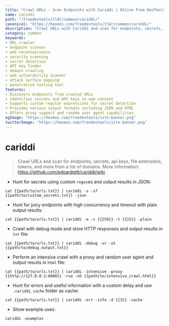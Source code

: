 ```yaml
---
title: "Crawl URLs - Scan Endpoints with Cariddi | Online Free DevTools by Hexmos"
name: cariddi
path: "/freedevtools/tldr/common/cariddi/"
canonical: "https://hexmos.com/freedevtools/tldr/common/cariddi/"
description: "Crawl URLs with Cariddi and scan for endpoints, secrets, and API keys from a list of domains. Improve web security with thorough reconnaissance. Free online tool, no registration required."
category: common
keywords:
- URL crawler
- endpoint scanner
- web reconnaissance
- security scanning
- secret detection
- API key finder
- domain crawling
- web vulnerability scanner
- attack surface mapping
- penetration testing tool
features:
- Discovers endpoints from crawled URLs
- Identifies secrets and API keys in web content
- Supports custom regular expressions for secret detection
- Provides various output formats including JSON and HTML
- Offers proxy support and random user agent capabilities
ogImage: "https://hexmos.com/freedevtools/site-banner.png"
twitterImage: "https://hexmos.com/freedevtools/site-banner.png"
---
```


# cariddi

> Crawl URLs and scan for endpoints, secrets, api keys, file extensions, tokens, and more from a list of domains.
> More information: <https://github.com/edoardottt/cariddi/wiki>.

- Hunt for secrets using custom `regex`es and output results in JSON:

`cat {{path/to/urls.txt}} | cariddi -s -sf {{path/to/custom_secrets.txt}} -json`

- Hunt for juicy endpoints with high concurrency and timeout with plain output results:

`cat {{path/to/urls.txt}} | cariddi -e -c {{250}} -t {{15}} -plain`

- Crawl with debug mode and store HTTP responses and output results in `txt` file:

`cat {{path/to/urls.txt}} | cariddi -debug -sr -ot {{path/to/debug_output.txt}}`

- Perform an intensive crawl with a proxy and random user agent and output results in `html` file:

`cat {{path/to/urls.txt}} | cariddi -intensive -proxy {{http://127.0.0.1:8080}} -rua -oh {{path/to/intensive_crawl.html}}`

- Hunt for errors and useful information with a custom delay and use `.cariddi_cache` folder as cache:

`cat {{path/to/urls.txt}} | cariddi -err -info -d {{3}} -cache`

- Show example uses:

`cariddi -examples`
